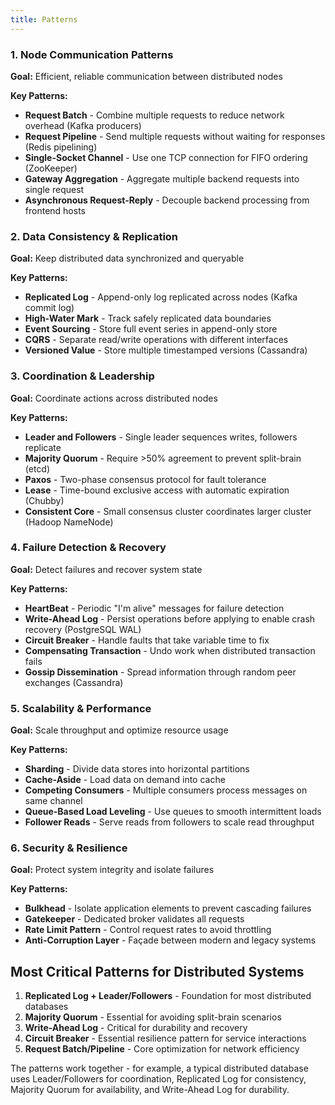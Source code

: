 ```yaml
---
title: Patterns
---
```



### 1. **Node Communication Patterns**
**Goal:** Efficient, reliable communication between distributed nodes

**Key Patterns:**
- **Request Batch** - Combine multiple requests to reduce network overhead (Kafka producers)
- **Request Pipeline** - Send multiple requests without waiting for responses (Redis pipelining)
- **Single-Socket Channel** - Use one TCP connection for FIFO ordering (ZooKeeper)
- **Gateway Aggregation** - Aggregate multiple backend requests into single request
- **Asynchronous Request-Reply** - Decouple backend processing from frontend hosts

### 2. **Data Consistency & Replication**
**Goal:** Keep distributed data synchronized and queryable

**Key Patterns:**
- **Replicated Log** - Append-only log replicated across nodes (Kafka commit log)
- **High-Water Mark** - Track safely replicated data boundaries
- **Event Sourcing** - Store full event series in append-only store
- **CQRS** - Separate read/write operations with different interfaces
- **Versioned Value** - Store multiple timestamped versions (Cassandra)

### 3. **Coordination & Leadership**
**Goal:** Coordinate actions across distributed nodes

**Key Patterns:**
- **Leader and Followers** - Single leader sequences writes, followers replicate
- **Majority Quorum** - Require >50% agreement to prevent split-brain (etcd)
- **Paxos** - Two-phase consensus protocol for fault tolerance
- **Lease** - Time-bound exclusive access with automatic expiration (Chubby)
- **Consistent Core** - Small consensus cluster coordinates larger cluster (Hadoop NameNode)

### 4. **Failure Detection & Recovery**
**Goal:** Detect failures and recover system state

**Key Patterns:**
- **HeartBeat** - Periodic "I'm alive" messages for failure detection
- **Write-Ahead Log** - Persist operations before applying to enable crash recovery (PostgreSQL WAL)
- **Circuit Breaker** - Handle faults that take variable time to fix
- **Compensating Transaction** - Undo work when distributed transaction fails
- **Gossip Dissemination** - Spread information through random peer exchanges (Cassandra)

### 5. **Scalability & Performance**
**Goal:** Scale throughput and optimize resource usage

**Key Patterns:**
- **Sharding** - Divide data stores into horizontal partitions
- **Cache-Aside** - Load data on demand into cache
- **Competing Consumers** - Multiple consumers process messages on same channel
- **Queue-Based Load Leveling** - Use queues to smooth intermittent loads
- **Follower Reads** - Serve reads from followers to scale read throughput

### 6. **Security & Resilience**
**Goal:** Protect system integrity and isolate failures

**Key Patterns:**
- **Bulkhead** - Isolate application elements to prevent cascading failures
- **Gatekeeper** - Dedicated broker validates all requests
- **Rate Limit Pattern** - Control request rates to avoid throttling
- **Anti-Corruption Layer** - Façade between modern and legacy systems

## Most Critical Patterns for Distributed Systems

1. **Replicated Log + Leader/Followers** - Foundation for most distributed databases
2. **Majority Quorum** - Essential for avoiding split-brain scenarios  
3. **Write-Ahead Log** - Critical for durability and recovery
4. **Circuit Breaker** - Essential resilience pattern for service interactions
5. **Request Batch/Pipeline** - Core optimization for network efficiency

The patterns work together - for example, a typical distributed database uses Leader/Followers for coordination, Replicated Log for consistency, Majority Quorum for availability, and Write-Ahead Log for durability.